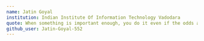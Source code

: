 ```yaml
---
name: Jatin Goyal 
institution: Indian Institute Of Information Technology Vadodara 
quote: When something is important enough, you do it even if the odds are not in your favor
github_user: Jatin-Goyal-552
---
```

